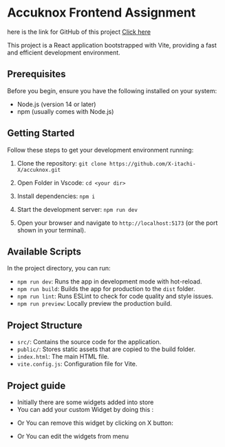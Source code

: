# Accuknox Frontend Assignment
here is the link for GitHub of this project [Click here](https://github.com/X-itachi-X/accuknox)

This project is a React application bootstrapped with Vite, providing a fast and efficient development environment.

## Prerequisites

Before you begin, ensure you have the following installed on your system:
- Node.js (version 14 or later)
- npm (usually comes with Node.js)

## Getting Started

Follow these steps to get your development environment running:

1. Clone the repository:  `git clone https://github.com/X-itachi-X/accuknox.git`

2. Open Folder in Vscode: `cd <your dir>`

3. Install dependencies: `npm i`

4. Start the development server: `npm run dev`

5. Open your browser and navigate to `http://localhost:5173` (or the port shown in your terminal).

## Available Scripts

In the project directory, you can run:

- `npm run dev`: Runs the app in development mode with hot-reload.
- `npm run build`: Builds the app for production to the `dist` folder.
- `npm run lint`: Runs ESLint to check for code quality and style issues.
- `npm run preview`: Locally preview the production build.

## Project Structure

- `src/`: Contains the source code for the application.
- `public/`: Stores static assets that are copied to the build folder.
- `index.html`: The main HTML file.
- `vite.config.js`: Configuration file for Vite.

## Project guide

- Initially there are some widgets added into store
- You can add your custom Widget by doing this :
  
[](https://github.com/user-attachments/assets/78d3f0af-944c-49d7-ad3f-f4c8290eb4d7)

- Or You can remove this widget by clicking on X button:
  
[](https://github.com/user-attachments/assets/2ecadc0a-4051-4deb-93a3-47d8489b763a)

- Or You can edit the widgets from menu
  
[](https://github.com/user-attachments/assets/460d5c01-e396-4f16-8862-662a74d776a3)



  


